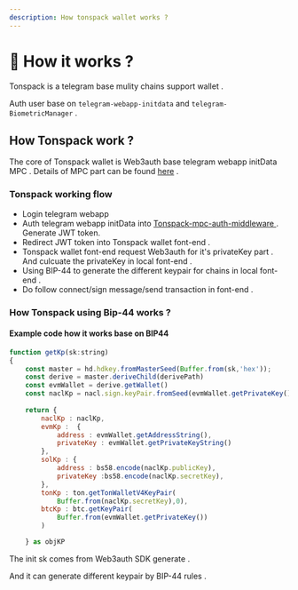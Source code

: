 ```yaml
---
description: How tonspack wallet works ?
---
```


# 👻 How it works ?

Tonspack is a telegram base mulity chains support wallet .&#x20;

Auth user base on `telegram-webapp-initdata` and `telegram-BiometricManager` .

## How Tonspack work ?&#x20;

The core of Tonspack wallet is Web3auth base telegram webapp initData MPC . Details of MPC part can be found [here](developer/mpc-part.md) .

### Tonspack working flow&#x20;

* Login telegram webapp
* Auth telegram webapp initData into [Tonspack-mpc-auth-middleware ](https://github.com/Tonspay/Tonspack-Web3auth-Telegram-Webapp-MPC-Middleware). Generate JWT token.
* Redirect JWT token into Tonspack wallet font-end .&#x20;
* Tonspack wallet font-end request Web3auth for it's privateKey part .  And culcuate the privateKey in local font-end .
* Using BIP-44 to generate the different keypair for chains in local font-end .
* Do follow connect/sign message/send transaction in font-end .&#x20;

### How Tonspack using Bip-44 works ?&#x20;

#### Example code how it works base on BIP44

```javascript
function getKp(sk:string)
{
    const master = hd.hdkey.fromMasterSeed(Buffer.from(sk,'hex'));
    const derive = master.deriveChild(derivePath)
    const evmWallet = derive.getWallet()
    const naclKp = nacl.sign.keyPair.fromSeed(evmWallet.getPrivateKey())
    
    return {
        naclKp : naclKp,
        evmKp :  {
            address : evmWallet.getAddressString(),
            privateKey : evmWallet.getPrivateKeyString()
        },
        solKp : {
            address : bs58.encode(naclKp.publicKey),
            privateKey :bs58.encode(naclKp.secretKey),
        },
        tonKp : ton.getTonWalletV4KeyPair(
            Buffer.from(naclKp.secretKey),0),
        btcKp : btc.getKeyPair(
            Buffer.from(evmWallet.getPrivateKey())
        )

    } as objKP
```

The init sk comes from Web3auth SDK generate .&#x20;

And it can generate different keypair by BIP-44 rules .&#x20;

